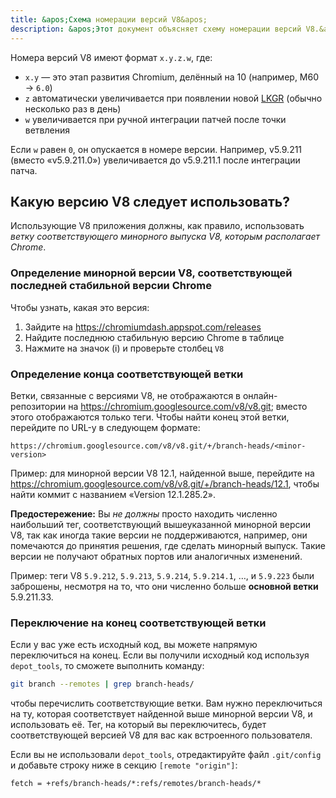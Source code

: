 ```yaml
---
title: &apos;Схема номерации версий V8&apos;
description: &apos;Этот документ объясняет схему номерации версий V8.&apos;
---
```

Номера версий V8 имеют формат `x.y.z.w`, где:

- `x.y` — это этап развития Chromium, делённый на 10 (например, M60 → `6.0`)
- `z` автоматически увеличивается при появлении новой [LKGR](https://www.chromium.org/chromium-os/developer-library/glossary/#acronyms) (обычно несколько раз в день)
- `w` увеличивается при ручной интеграции патчей после точки ветвления

Если `w` равен `0`, он опускается в номере версии. Например, v5.9.211 (вместо «v5.9.211.0») увеличивается до v5.9.211.1 после интеграции патча.

## Какую версию V8 следует использовать?

Использующие V8 приложения должны, как правило, использовать *ветку соответствующего минорного выпуска V8, которым располагает Chrome*.

### Определение минорной версии V8, соответствующей последней стабильной версии Chrome

Чтобы узнать, какая это версия:

1. Зайдите на https://chromiumdash.appspot.com/releases
2. Найдите последнюю стабильную версию Chrome в таблице
3. Нажмите на значок (i) и проверьте столбец `V8`


### Определение конца соответствующей ветки

Ветки, связанные с версиями V8, не отображаются в онлайн-репозитории на https://chromium.googlesource.com/v8/v8.git; вместо этого отображаются только теги. Чтобы найти конец этой ветки, перейдите по URL-у в следующем формате:

```
https://chromium.googlesource.com/v8/v8.git/+/branch-heads/<minor-version>
```

Пример: для минорной версии V8 12.1, найденной выше, перейдите на https://chromium.googlesource.com/v8/v8.git/+/branch-heads/12.1, чтобы найти коммит с названием «Version 12.1.285.2».

**Предостережение:** Вы *не должны* просто находить численно наибольший тег, соответствующий вышеуказанной минорной версии V8, так как иногда такие версии не поддерживаются, например, они помечаются до принятия решения, где сделать минорный выпуск. Такие версии не получают обратных портов или аналогичных изменений.

Пример: теги V8 `5.9.212`, `5.9.213`, `5.9.214`, `5.9.214.1`, …, и `5.9.223` были заброшены, несмотря на то, что они численно больше **основной ветки** 5.9.211.33.

### Переключение на конец соответствующей ветки

Если у вас уже есть исходный код, вы можете напрямую переключиться на конец. Если вы получили исходный код используя `depot_tools`, то сможете выполнить команду:

```bash
git branch --remotes | grep branch-heads/
```

чтобы перечислить соответствующие ветки. Вам нужно переключиться на ту, которая соответствует найденной выше минорной версии V8, и использовать её. Тег, на который вы переключитесь, будет соответствующей версией V8 для вас как встроенного пользователя.

Если вы не использовали `depot_tools`, отредактируйте файл `.git/config` и добавьте строку ниже в секцию `[remote "origin"]`:

```
fetch = +refs/branch-heads/*:refs/remotes/branch-heads/*
```
